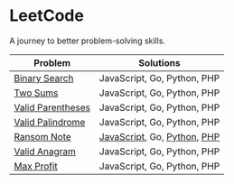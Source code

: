 # LeetCode
A journey to better problem-solving skills.

| Problem                                                                           | Solutions                                                                                                                                                                                                                                                              |
|-----------------------------------------------------------------------------------|------------------------------------------------------------------------------------------------------------------------------------------------------------------------------------------------------------------------------------------------------------------------|
| [Binary Search](https://leetcode.com/problems/binary-search/description/)         | JavaScript, Go, Python, PHP                                                                                                                                                                                                                                            |
| [Two Sums](https://leetcode.com/problems/two-sum/description/)                    | JavaScript, Go, Python, PHP                                                                                                                                                                                                                                            |
| [Valid Parentheses](https://leetcode.com/problems/valid-parentheses/description/) | JavaScript, Go, Python, PHP                                                                                                                                                                                                                                            |
| [Valid Palindrome](https://leetcode.com/problems/valid-palindrome/description/)   | JavaScript, Go, Python, PHP                                                                                                                                                                                                                                            |
| [Ransom Note](https://leetcode.com/problems/ransom-note/description/ )            | [JavaScript](https://github.com/sakydev/leetcode/blob/master/ransom-note/ransom-note.js), Go, [Python](https://github.com/sakydev/leetcode/blob/master/ransom-note/ransom-note.py), [PHP](https://github.com/sakydev/leetcode/blob/master/ransom-note/ransom-note.php) |
| [Valid Anagram](https://leetcode.com/problems/valid-anagram/description/)         | JavaScript, Go, Python, PHP                                                                                                                                                                                                                                            |
| [Max Profit](https://leetcode.com/problems/best-time-to-buy-and-sell-stock/description/)            | JavaScript, Go, Python, PHP                                                                                                                                                                                                                                            |
